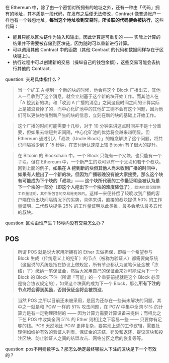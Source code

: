 
在 Ethereum 中，除了由一个密钥对所拥有的地址之外，还有一种由「代码」拥有的地址，其本质是一段代码，在发布之后便无法修改，Contract 像普通账户一样也有一个钱包地址，**每当这个地址收到交易时，所关联的代码便会被执行**，这些代码：

* 能且只能以区块链作为输入和输出，因此计算是可重复的 —— 实际上计算的结果并不需要被存储到区块链，因为随时可以重新进行计算。
* 可以调用其他 Contract 中的函数（其他 Contract 的代码和数据同样存在于区块链上）。
* 执行过程中可以创建新的交易（操纵自己的钱包余额），这些交易可能会去执行其他的 Contract.

question: 交易具体指什么？

>当一个矿工 A 挖到一个新的块的时候，他会将这个 Block 广播出去，其他人一旦收到了这个消息，就会立刻基于这个新的块开始工作。而其他人在「A 挖到新的块」和「收到 A 广播的消息」之间这段时间之间的计算实际上是被浪费掉了的，而中心化矿池中的其他矿工则不会有这个问题，因为他们可以更快地得到新产生的块的信息，立刻在新的块的基础上开始工作。   

>这个广播的时间可能需要十几秒，对于 10 分钟来讲这点时间并不是十分重要，但如果去缩短共识间隔，中心化矿池的优势将会越来越明显。但 Ethereum 通过引入「叔块（Uncle Block）」的概念解决了这个问题，将共识间隔减少到了 15 秒钟，在支付确认速度上较 Bitcoin 有了很大的提升。  


>在 Bitcoin 的 Blockchain 中，一个 Block 只能有一个父块，也只能有一个子块。但在 Ethereum 中，一个新产生的块可以有一个父块和若干个叔块。回到上面的例子，**如果在 A 挖到新的块但其他人尚未收到广播的时间中，如果有人挖出了一个新的块，但因为广播较晚没有被大家接受，那么这个块有可能成为下个块的「叔块」—— 这个块所代表的工作量证明会被认为是下一个块的一部分（即这个人挖出下一个块的难度降低了）**，`叔块也仅仅提供工作量证明，其中所包含的交易是无效的`。这样一来便补偿了较晚收到广播的客户端在低出块间隔情况下的劣势，具体来讲，直接的叔块提供 50% 的工作量证明、二代叔块提供 25% 的工作量证明以此类推，最多会承认最多五代的叔块。

question: 区块由谁产生？15秒内没有交易怎么办？

## POS
>所谓 POS 就是说大家用所拥有的 Ether 去做担保，即每一个希望参与 Block 生成（传统意义上的挖矿）的节点（被称为验证人）都需要向系统（这里说的系统是指在协议上做规定，所有节点都认为这笔保证金被「冻结」了）缴纳一笔保证金，然后大家用自己的保证金来对可能成为下一个 Block 的 Block 下注（所谓「可能」的一个重要前提就是这个 Block 必须是符合协议规定的），如果这个块真的成为下一个 Block，那么**所有下注的节点将会得到奖励，否则保证金将会被罚没**。

>当然 POS 之所以目前还未被采用，是因为还存在一些尚未解决的问题，其中之一就是和 POW 一样的 51% 攻击问题，在 POW 中集中全网 51% 的计算力是有一定物理限制的 —— 因为计算力需要计算设备来提供；而相比之下在 POS 中收集全网 51% 的 Ether 则相比之下容易一些 —— 只要你有足够的钱。POS 天然地比 POW 更非复杂，要实现上述的工作逻辑，需要处理例如维护有效的验证人列表、保证金的冻结、罚没和返还、提议区块和投注区块、防止验证人之间的结盟攻击、网络分区之后的恢复等等。

question: pos不用猜数字么？那怎么确定最终哪些人下注的区块是下一个有效的？